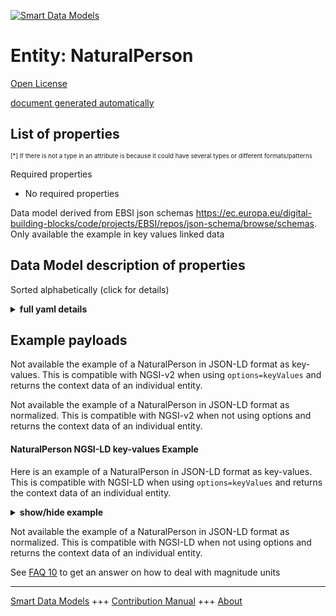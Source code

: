 <!-- 10-Header -->  
[![Smart Data Models](https://smartdatamodels.org/wp-content/uploads/2022/01/SmartDataModels_logo.png "Logo")](https://smartdatamodels.org)  
Entity: NaturalPerson  
=====================<!-- /10-Header -->  
<!-- 15-License -->  
[Open License](https://github.com/smart-data-models//dataModel.VerifiableCredentials/blob/master/NaturalPerson/LICENSE.md)  
[document generated automatically](https://docs.google.com/presentation/d/e/2PACX-1vTs-Ng5dIAwkg91oTTUdt8ua7woBXhPnwavZ0FxgR8BsAI_Ek3C5q97Nd94HS8KhP-r_quD4H0fgyt3/pub?start=false&loop=false&delayms=3000#slide=id.gb715ace035_0_60)  
<!-- /15-License -->  
<!-- 20-Description -->  
<!-- /20-Description -->  
<!-- 30-PropertiesList -->  

## List of properties  

<sup><sub>[*] If there is not a type in an attribute is because it could have several types or different formats/patterns</sub></sup>  
<!-- /30-PropertiesList -->  
<!-- 35-RequiredProperties -->  
Required properties  
- No required properties  <!-- /35-RequiredProperties -->  
<!-- 40-RequiredProperties -->  
Data model derived from EBSI json schemas https://ec.europa.eu/digital-building-blocks/code/projects/EBSI/repos/json-schema/browse/schemas. Only available the example in key values linked data  
<!-- /40-RequiredProperties -->  
<!-- 50-DataModelHeader -->  
## Data Model description of properties  
Sorted alphabetically (click for details)  
<!-- /50-DataModelHeader -->  
<!-- 60-ModelYaml -->  
<details><summary><strong>full yaml details</strong></summary>    
```yaml  
NaturalPerson:    
  description: Schema of an EBSI Verifiable ID for a natural person    
  properties:    
    @context:    
      description: Defines semantic context of the Verifiable Attestation. Check this when creating the verifiable attestation    
      items:    
        format: uri    
        type: string    
      type: array    
    credentialSchema:    
      description: Contains information about the credential schema (template) on which the Verifiable Authorisation is based    
      properties:    
        id:    
          description: References the credential schema (template) stored on the (relevant) Trusted Schemas Registry (TSR) on which the Verifiable Authorisation is based    
          format: uri    
          type: string    
        type:    
          description: Defines credential schema type    
          enum:    
            - FullJsonSchemaValidator2021    
          type: string    
      required:    
        - id    
        - type    
      type: object    
    credentialStatus:    
      description: 'Contains information about how to verify the status of the Verifiable Attestation (via the Revocation and Endorsement Registry, RER)'    
      properties:    
        id:    
          description: References record in the Revocation and Endorsement Registry (RER) to enable verification of a Verifiable Attestation’s validity    
          format: uri    
          type: string    
        statusListCredential:    
          description: URL referencing the StatusList2021Credential    
          format: uri    
          type: string    
        statusListIndex:    
          description: Integer expressed as a string. The zero based index value identifies the bit position of the status    
          type: string    
        statusPurpose:    
          description: Purpose of the status entry    
          enum:    
            - revocation    
            - suspension    
          type: string    
        type:    
          description: Defines the Verifiable Credential status type    
          type: string    
      required:    
        - id    
        - type    
      type: object    
    credentialSubject:    
      description: Defines additional information about the subject that is described by the Verifiable ID    
      properties:    
        currentAddress:    
          description: Property. Defines the current address of the credential subject    
          type: string    
        dateOfBirth:    
          description: Property. Defines date of birth of the credential subject    
          format: date    
          type: string    
        familyName:    
          description: Property. Defines current family name(s) of the credential subject    
          type: string    
        firstName:    
          description: Property. Defines current first name(s) of the credential subject    
          type: string    
        gender:    
          description: Property. Defines the gender of the credential subject    
          type: string    
        id:    
          description: Property. Defines the DID of the subject that is described by the Verifiable Attestation    
          format: uri    
          type: string    
        nameAndFamilyNameAtBirth:    
          description: Property. Defines the first and the family name(s) of the credential subject at the time of their birth    
          type: string    
        personalIdentifier:    
          description: Defines the unique national identifier of the credential subject (constructed by the sending Member State in accordance with the technical specifications for the purposes of cross-border identification and which is as persistent as possible in time)    
          type: string    
        placeOfBirth:    
          description: Property. Defines the place where the credential subjectis born    
          type: string    
      required:    
        - id    
        - familyName    
        - firstName    
        - dateOfBirth    
        - personalIdentifier    
      type: object    
      x-ngsi:    
        type: Property    
    evidence:    
      description: Contains information about the process which resulted in the issuance of the Verifiable Attestation    
      items:    
        properties:    
          documentPresence:    
            items:    
              description: Property. Description to be completed    
              type: string    
            type: array    
          evidenceDocument:    
            items:    
              description: Property. Description to be completed    
              type: string    
            type: array    
          id:    
            description: 'If present, it MUST contain a URL that points to where more information about this instance of evidence can be found.'    
            type: string    
          subjectPresence:    
            description: Property. Description to be completed    
            type: string    
          type:    
            description: Defines the evidence type    
            items:    
              type: string    
            type: array    
        required:    
          - id    
          - type    
        type: object    
      type: array    
    expirationDate:    
      description: 'Defines the date and time, when the Verifiable Attestation expires'    
      format: date-time    
      type: string    
      x-ngsi:    
        type: Property    
    id:    
      description: Defines unique identifier of the Verifiable Attestation    
      format: uri    
      type: string    
      x-ngsi:    
        type: Property    
    issuanceDate:    
      description: 'Defines the date and time, when the Verifiable Attestation becomes valid'    
      format: date-time    
      type: string    
      x-ngsi:    
        type: Property    
    issued:    
      description: Defines when the Verifiable Attestation was issued    
      format: date-time    
      type: string    
      x-ngsi:    
        type: Property    
    issuer:    
      description: Defines the issuer of the Verifiable Attestation    
      format: uri    
      type: string    
      x-ngsi:    
        type: Property    
    proof:    
      description: Contains information about the proof    
      properties:    
        created:    
          description: 'Property. Defines the date and time, when the proof has been created'    
          format: date-time    
          type: string    
        jws:    
          description: Property. Defines the proof value in JWS format    
          type: string    
        proofPurpose:    
          description: Property. Defines the purpose of the proof    
          type: string    
        type:    
          description: Property. Defines the proof type    
          type: string    
        verificationMethod:    
          description: Property. Contains information about the verification method / proof mechanisms    
          type: string    
      required:    
        - type    
        - proofPurpose    
        - created    
        - verificationMethod    
        - jws    
      type: object    
      x-ngsi:    
        type: Property    
    type:    
      description: Defines the Verifiable Credential type    
      items:    
        type: string    
      type: array    
      x-ngsi:    
        type: Property    
    validFrom:    
      description: 'Defines the date and time, when the Verifiable Attestation becomes valid'    
      format: date-time    
      type: string    
      x-ngsi:    
        type: Property    
    validUntil:    
      description: 'Defines the date and time, when the Verifiable Attestation expires'    
      format: date-time    
      type: string    
      x-ngsi:    
        type: Property    
  required:    
    - credentialSubject    
  type: object    
  x-derived-from: https://ec.europa.eu/digital-building-blocks/code/projects/EBSI/repos/json-schema/browse/schemas/ebsi-vid/natural-person/2022-11/schema.json    
  x-disclaimer: 'Redistribution and use in source and binary forms, with or without modification, are permitted  provided that the license conditions are met. Copyleft (c) 2022 Contributors to Smart Data Models Program'    
  x-license-url: https://github.com/smart-data-models/dataModel.VerifiableCredentials/blob/master/NaturalPerson/LICENSE.md    
  x-model-schema: ""    
  x-model-tags: 'EBSI, Verifiable Credentials'    
  x-version: 0.0.1    
```  
</details>    
<!-- /60-ModelYaml -->  
<!-- 70-MiddleNotes -->  
<!-- /70-MiddleNotes -->  
<!-- 80-Examples -->  
## Example payloads    
Not available the example of a NaturalPerson in JSON-LD format as key-values. This is compatible with NGSI-v2 when  using `options=keyValues` and returns the context data of an individual entity.  
Not available the example of a NaturalPerson in JSON-LD format as normalized. This is compatible with NGSI-v2 when not using options and returns the context data of an individual entity.  
#### NaturalPerson NGSI-LD key-values Example    
Here is an example of a NaturalPerson in JSON-LD format as key-values. This is compatible with NGSI-LD when  using `options=keyValues` and returns the context data of an individual entity.  
<details><summary><strong>show/hide example</strong></summary>    
```json  
{  
  "@context": ["https://www.w3.org/2018/credentials/v1"],  
  "id": "urn:did:123456",  
  "type": ["VerifiableCredential", "VerifiableAttestation", "VerifiableId"],  
  "issuer": "urn:did:9999999",  
  "issuanceDate": "2021-11-01T00:00:00Z",  
  "validFrom": "2021-11-01T00:00:00Z",  
  "issued": "2021-11-01T00:00:00Z",  
  "credentialSubject": {  
    "id": "urn:uri:123",  
    "personalIdentifier": "IT/DE/1234",  
    "familyName": "Castafiori",  
    "firstName": "Bianca",  
    "dateOfBirth": "1930-10-01"  
  },  
  "credentialSchema": {  
    "id": "https://permanent.url.of/vid/naturalperson",  
    "type": "FullJsonSchemaValidator2021"  
  }  
}  
```  
</details>  
Not available the example of a NaturalPerson in JSON-LD format as normalized. This is compatible with NGSI-LD when not using options and returns the context data of an individual entity.  
<!-- /80-Examples -->  
<!-- 90-FooterNotes -->  
<!-- /90-FooterNotes -->  
<!-- 95-Units -->  
See [FAQ 10](https://smartdatamodels.org/index.php/faqs/) to get an answer on how to deal with magnitude units  
<!-- /95-Units -->  
<!-- 97-LastFooter -->  
---  
[Smart Data Models](https://smartdatamodels.org) +++ [Contribution Manual](https://bit.ly/contribution_manual) +++ [About](https://bit.ly/Introduction_SDM)<!-- /97-LastFooter -->  
